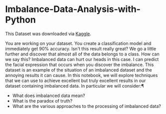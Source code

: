 # Imbalance-Data-Analysis-with-Python
This Dataset was downloaded via <a href="https://www.kaggle.com/">Kaggle</a>.

You are working on your dataset.
You create a classification model and immediately get 90% accuracy. Isn't this result really great? We go a little further and discover that almost all of the data belongs to a class. How can we say this? Imbalanced data can hurt our heads in this case.
I can predict the facial expression that occurs when you discover the imbalance.
This dataset is an example of the situation of an imbalanced dataset and the annoying results it can cause.
In this notebook, we will explore techniques that we can use to achieve excellent but truly excellent results in our dataset containing imbalanced data. In particular we will consider:¶

- What does imbalanced data mean?
- What is the paradox of truth?
- What are the various approaches to the processing of imbalanced data?
